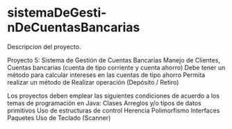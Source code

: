 # sistemaDeGesti-nDeCuentasBancarias

Descripcion del proyecto.

Proyecto 5: Sistema de Gestión de Cuentas Bancarias
Manejo de Clientes, Cuentas bancarias (cuenta de tipo corriente y cuenta ahorro)
Debe tener un método para calcular intereses en las cuentas de tipo ahorro
Permita realizar un método de Realizar operación (Depósito / Retiro)

Los proyectos deben emplear las siguientes condiciones de acuerdo a los temas de programación en Java:
Clases 
Arreglos y/o tipos de datos primitivos
Uso de estructuras de control 
Herencia
Polimorfismo 
Interfaces
Paquetes 
Uso de Teclado (Scanner)
